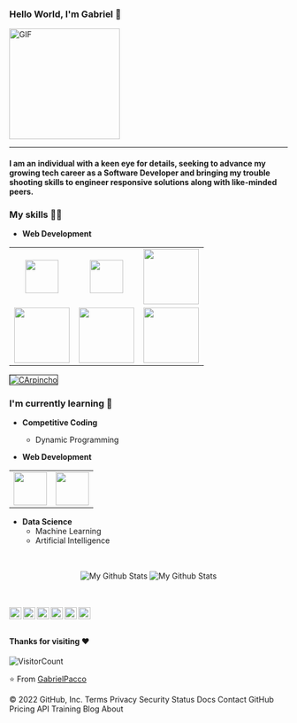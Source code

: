 ### Hello World, I'm Gabriel :purple_heart:
<img alt="GIF" src="https://media.giphy.com/media/Cmr1OMJ2FN0B2/giphy.gif" width = 200/>

-----
#### I am an individual with a keen eye for details, seeking to advance my growing tech career as a Software Developer and bringing my trouble shooting skills to engineer responsive solutions along with like-minded peers.

### My skills :man_technologist:

- **Web Development**
<table>
<tbody>
 <tr>
<td align="center" width="33%">
<img height=60px src="https://www.vectorlogo.zone/logos/djangoproject/djangoproject-ar21.svg"> 
</td>

<td align="center" width="33%">
<img height=60px src="https://www.vectorlogo.zone/logos/mysql/mysql-official.svg"> 
</td>

<td align="center" width="33%">
<img height=100px src="https://www.vectorlogo.zone/logos/postgresql/postgresql-vertical.svg"> 
</td>

</td>

</tr>


<td align="center" width="33%">
<img height=100px src="https://www.vectorlogo.zone/logos/javascript/javascript-ar21.svg"> 
 
<td align="center" width="33%">
<img height=100px src="https://www.vectorlogo.zone/logos/nodejs/nodejs-ar21.svg"> 
</td>

<td align="center" width="33%">
<img height=100px src="https://www.vectorlogo.zone/logos/w3_html5/w3_html5-ar21.svg"> 
</td>
<tr>
 
 </tr>
</tbody>
</table>

<a href='https://postimg.cc/NKc6tqdm' target='_blank'><img src='https://i.postimg.cc/NKc6tqdm/CArpincho.jpg' border='1' alt='CArpincho'/></a>

### I'm currently learning :open_book:
- **Competitive Coding**
    - Dynamic Programming
    
- **Web Development**
<table>
<tbody>
 <tr>
<td align="center" width="50%">
<img height=60px src="https://www.vectorlogo.zone/logos/graphql/graphql-ar21.svg"> 
</td>
<td align="center" width="50%">
<img height=60px src="https://www.vectorlogo.zone/logos/reactjs/reactjs-ar21.svg"> 
</td>
</tr>
</tbody>
</table>

 - **Data Science**
   - Machine Learning
   - Artificial Intelligence
    
<br>
<p align="center">
<img align="center" src="https://github-readme-stats.vercel.app/api/top-langs/?username=GabrielPacco&layout=compact&theme=radical" alt="My Github Stats">
<img align="center" src="https://github-readme-stats.vercel.app/api?username=GabrielPacco&&show_icons=true&theme=radical&count_private=true&include_all_commits=true" alt="My Github Stats">
</p>

<br> <br>
 <a href="https://twitter.com/Gabriel_Dev__">
  <img align="left" alt="Gabriel's Twitter" width="22px" src="https://cdn.jsdelivr.net/npm/simple-icons@v3/icons/twitter.svg" />
</a>
<a href="https://www.linkedin.com/in/gabriel-pacco-huaraca-383110a7/">
  <img align="left" alt="Gabriel's LinkedIn" width="22px" src="https://cdn.jsdelivr.net/npm/simple-icons@v3/icons/linkedin.svg" />
</a>
<a href="https://github.com/GabrielPacco">
  <img align="left" alt="Gabriel's Github" width="22px" src="https://cdn.jsdelivr.net/npm/simple-icons@v3/icons/github.svg" />
</a>
<a href="https://www.instagram.com/gabriel_dev__/">
  <img align="left" alt="Gabriel's Instagram" width="22px" src="https://cdn.jsdelivr.net/npm/simple-icons@v3/icons/instagram.svg" />
</a>
<a href="https://www.facebook.com/gabriel.pacco.3">
  <img align="left" alt="Gabriel's Facebook" width="22px" src="https://cdn.jsdelivr.net/npm/simple-icons@v3/icons/facebook.svg" />
</a>
<a href="https://www.hackerrank.com/gpaccohu">
  <img align="left" alt="Gabriel's Hackerrank" width="22px" src="https://cdn.jsdelivr.net/npm/simple-icons@v3/icons/hackerrank.svg" />
</a>
<br><br>

#### Thanks for visiting :heart:
![VisitorCount](https://profile-counter.glitch.me/GabrielPacco/count.svg)

⭐️ From [GabrielPacco](https://github.com/GabrielPacco)

© 2022 GitHub, Inc.
Terms
Privacy
Security
Status
Docs
Contact GitHub
Pricing
API
Training
Blog
About
